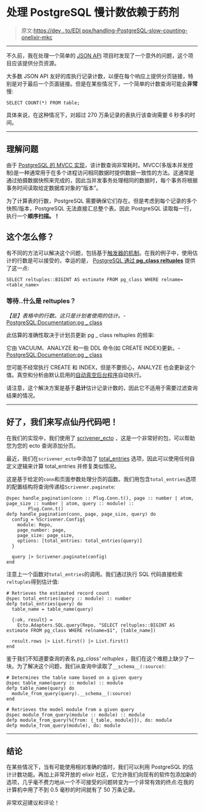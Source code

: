 # 处理 PostgreSQL 慢计数依赖于药剂

> 原文:[https://dev . to/EDI pox/handling-PostgreSQL-slow-counting-onelixir-mkc](https://dev.to/edipox/handling-postgresql-slow-counting-onelixir-mkc)

* * *

不久前，我在处理一个简单的 [JSON API](http://jsonapi.org/) 项目时发现了一个意外的问题，这个项目应该提供分页资源。

大多数 JSON API 友好的库执行记录计数，以便在每个响应上提供分页链接，特别是对于最后一个页面链接。但是在某些情况下，一个简单的计数查询可能会**非常**慢:

```
SELECT COUNT(*) FROM table; 
```

具体来说，在这种情况下，对超过 270 万条记录的表执行该查询需要 6 秒多的时间。

* * *

## 理解问题

由于 [PostgreSQL 的 MVCC 实现](http://momjian.us/main/writings/pgsql/mvcc.pdf)，该计数查询非常耗时。MVCC(多版本并发控制)是一种通常用于在多个进程访问相同数据时提供数据一致性的方法。这通常是通过拍摄数据快照来完成的，因此当并发事务处理相同的数据时，每个事务将根据事务时间读取给定数据库对象的“版本”。

为了计算表的行数，PostgreSQL 需要确保它们存在。但是考虑到每个记录的多个快照/版本，PostgreSQL 无法直接汇总整个表。因此 PostgreSQL 读取每一行，执行一个**顺序扫描。！**

## 这个怎么修？

有不同的方法可以解决这个问题，包括基于[触发器的机制](http://www.varlena.com/GeneralBits/120.php)。在我的例子中，使用估计的行数是可以接受的，幸运的是， [PostgreSQL 通过 **pg_class reltuples**](https://www.postgresql.org/docs/current/static/catalog-pg-class.html) 提供了这一点:

```
SELECT reltuples::BIGINT AS estimate FROM pg_class WHERE relname=<table_name> 
```

### 等待..什么是 reltuples？

*【是】表格中的行数。这只是计划者使用的估计。*-[PostgreSQL:Documentation:pg _ class](https://www.postgresql.org/docs/current/static/catalog-pg-class.html)

此估算的准确性取决于计划员更新 pg _ class reltuples 的频率:

它由 VACUUM、ANALYZE 和一些 DDL 命令(如 CREATE INDEX)更新。-[PostgreSQL:Documentation:pg _ class](https://www.postgresql.org/docs/current/static/catalog-pg-class.html)

您可能不经常执行 CREATE 和 INDEX，但是不要担心，ANALYZE 也会更新这个值。真空和分析由默认启用的[自动真空后台程序](https://www.postgresql.org/docs/current/static/routine-vacuuming.html#AUTOVACUUM)自动执行。

请注意，这个解决方案是基于**总计**估计记录计数的，因此它不适用于需要过滤查询结果的情况。

* * *

## 好了，我们来写点仙丹代码吧！

在我们的实现中，我们使用了 [scrivener_ecto](https://github.com/drewolson/scrivener_ecto) ，这是一个非常好的包，可以帮助您为您的 ecto 查询添加分页。

最近，我们在`scrivener_ecto`中添加了 [total_entries](https://github.com/drewolson/scrivener_ecto/pull/42) 选项，因此可以使用任何自定义逻辑来计算 total_entries 并修复类似情况。

这是基于给定的`conn`和页面参数处理分页的函数。我们用包含`total_entries`选项的配置结构将查询传递给`Scrivener.paginate`:

```
@spec handle_pagination(conn :: Plug.Conn.t(), page :: number | atom, page_size :: number | atom, query :: module) ::
        Plug.Conn.t()
defp handle_pagination(conn, page, page_size, query) do
  config = %Scrivener.Config{
    module: Repo,
    page_number: page,
    page_size: page_size,
    options: [total_entries: total_entries(query)]
  }

  query |> Scrivener.paginate(config)
end 
```

注意上一个函数对`total_entries`的调用。我们通过执行 SQL 代码直接检索`reltuples`得到估计值:

```
# Retrieves the estimated record count
@spec total_entries(query :: module) :: number
defp total_entries(query) do
  table_name = table_name(query)

  {:ok, result} =
    Ecto.Adapters.SQL.query(Repo, "SELECT reltuples::BIGINT AS estimate FROM pg_class WHERE relname=$1", [table_name])

  result.rows |> List.first() |> List.first()
end 
```

鉴于我们不知道要查询的表名 *pg_class' reltuples* ，我们在这个难题上缺少了一块。为了解决这个问题，我们从查询中读取了`__schema__(:source)`:

```
# Determines the table name based on a given query
@spec table_name(query :: module) :: module
defp table_name(query) do
  module_from_query(query).__schema__(:source)
end

# Retrieves the model module from a given query
@spec module_from_query(module :: module) :: module
defp module_from_query(%{from: {_table, module}}), do: module
defp module_from_query(module), do: module 
```

* * *

## 结论

在某些情况下，当有可能使用相对准确的值时，我们可以利用 PostgreSQL 的估计计数功能。再加上非常开放的 elixir 社区，它允许我们向现有的软件包添加新的选项，几乎毫不费力地从一个不可接受的问题转变为一个非常有效的终点:在我的计算机中用了不到 0.5 毫秒的时间就有了 50 万条记录。

非常欢迎建议和评论！